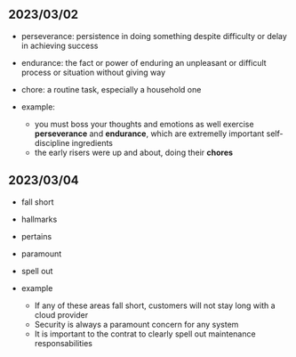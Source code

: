 ## 2023/03/02
- perseverance: persistence in doing something despite difficulty or delay in achieving success
- endurance: the fact or power of enduring an unpleasant or difficult process or situation without giving way
- chore: a routine task, especially a household one

- example:
    - you must boss your thoughts and emotions as well exercise **perseverance** and **endurance**, which are extremelly important self-discipline ingredients
    - the early risers were up and about, doing their **chores**

## 2023/03/04
- fall short
- hallmarks
- pertains
- paramount
- spell out

- example
    - If any of these areas fall short, customers will not stay long with a cloud provider
    - Security is always a paramount concern for any system
    - It is important to the contrat to clearly spell out maintenance responsabilities